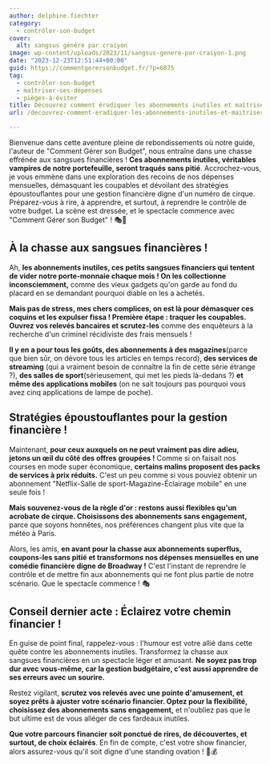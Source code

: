 ```yaml
---
author: delphine.fiechter
category:
  - contrôler-son-budget
cover:
  alt: sangsus généré par craiyon
image: wp-content/uploads/2023/11/sangsus-genere-par-craiyon-1.png
date: "2023-12-23T12:51:44+00:00"
guid: https://commentgerersonbudget.fr/?p=6075
tag:
  - contrôler-son-budget
  - maîtriser-ses-dépenses
  - pièges-à-éviter
title: Découvrez comment éradiquer les abonnements inutiles et maîtriser votre budget !
url: /decouvrez-comment-eradiquer-les-abonnements-inutiles-et-maitriser-votre-budget/

---
```

Bienvenue dans cette aventure pleine de rebondissements où notre guide, l'auteur de "Comment Gérer son Budget", nous entraîne dans une chasse effrénée aux sangsues financières ! **Ces abonnements inutiles, véritables vampires de notre portefeuille, seront traqués sans pitié**. Accrochez-vous, je vous emmène dans une exploration des recoins de nos dépenses mensuelles, démasquant les coupables et dévoilant des stratégies époustouflantes pour une gestion financière digne d'un numéro de cirque. Préparez-vous à rire, à apprendre, et surtout, à reprendre le contrôle de votre budget. La scène est dressée, et le spectacle commence avec "Comment Gérer son Budget" ! 🎭💸

## **À la chasse aux sangsues financières !**

Ah, **les abonnements inutiles, ces petits sangsues financiers qui tentent de vider notre porte-monnaie chaque mois ! On les collectionne inconsciemment,** comme des vieux gadgets qu'on garde au fond du placard en se demandant pourquoi diable on les a achetés.

**Mais pas de stress, mes chers complices, on est là pour démasquer ces coquins et les expulser fissa ! Première étape : traquer les coupables. Ouvrez vos relevés bancaires et scrutez-les** comme des enquêteurs à la recherche d'un criminel récidiviste des frais mensuels !

**Il y en a pour tous les goûts, des abonnements à des magazines**(parce que bien sûr, on dévore tous les articles en temps record), **des services de streaming** (qui a vraiment besoin de connaître la fin de cette série étrange ?), **des salles de sport**(sérieusement, qui met les pieds là-dedans ?) **et même des applications mobiles** (on ne sait toujours pas pourquoi vous avez cinq applications de lampe de poche).

## **Stratégies époustouflantes pour la gestion financière !**

Maintenant, **pour ceux auxquels on ne peut vraiment pas dire adieu, jetons un œil du côté des offres groupées !** Comme si on faisait nos courses en mode super économique, **certains malins proposent des packs de services à prix réduits.** C'est un peu comme si vous pouviez obtenir un abonnement "Netflix-Salle de sport-Magazine-Éclairage mobile" en une seule fois !

**Mais souvenez-vous de la règle d'or : restons aussi flexibles qu'un acrobate de cirque. Choisissons des abonnements sans engagement,** parce que soyons honnêtes, nos préférences changent plus vite que la météo à Paris.

Alors, les amis, **en avant pour la chasse aux abonnements superflus, coupons-les sans pitié et transformons nos dépenses mensuelles en une comédie financière digne de Broadway !** C'est l'instant de reprendre le contrôle et de mettre fin aux abonnements qui ne font plus partie de notre scénario. Que le spectacle commence ! 🎭

## **Conseil dernier acte : Éclairez votre chemin financier !**

En guise de point final, rappelez-vous : l'humour est votre allié dans cette quête contre les abonnements inutiles. Transformez la chasse aux sangsues financières en un spectacle léger et amusant. **Ne soyez pas trop dur avec vous-même, car la gestion budgétaire, c'est aussi apprendre de ses erreurs avec un sourire.**

Restez vigilant, **scrutez vos relevés avec une pointe d'amusement, et soyez prêts à ajuster votre scénario financier. Optez pour la flexibilité, choisissez des abonnements sans engagement,** et n'oubliez pas que le but ultime est de vous alléger de ces fardeaux inutiles.

**Que votre parcours financier soit ponctué de rires, de découvertes, et surtout, de choix éclairés**. En fin de compte, c'est votre show financier, alors assurez-vous qu'il soit digne d'une standing ovation ! 🌟💰
